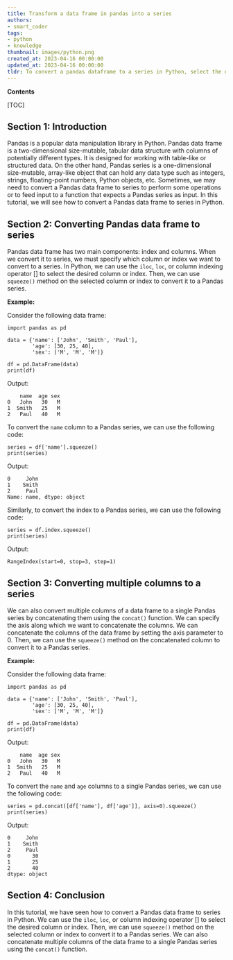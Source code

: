 ```yaml
---
title: Transform a data frame in pandas into a series
authors:
- smart_coder
tags:
- python
- knowledge
thumbnail: images/python.png
created_at: 2023-04-16 00:00:00
updated_at: 2023-04-16 00:00:00
tldr: To convert a pandas dataframe to a series in Python, select the desired column from the dataframe using indexing.
---
```


**Contents**

[TOC]

## Section 1: Introduction
Pandas is a popular data manipulation library in Python. Pandas data frame is a two-dimensional size-mutable, tabular data structure with columns of potentially different types. It is designed for working with table-like or structured data. On the other hand, Pandas series is a one-dimensional size-mutable, array-like object that can hold any data type such as integers, strings, floating-point numbers, Python objects, etc. Sometimes, we may need to convert a Pandas data frame to series to perform some operations or to feed input to a function that expects a Pandas series as input. In this tutorial, we will see how to convert a Pandas data frame to series in Python.


## Section 2: Converting Pandas data frame to series
Pandas data frame has two main components: index and columns. When we convert it to series, we must specify which column or index we want to convert to a series. In Python, we can use the `iloc`, `loc`, or column indexing operator [] to select the desired column or index. Then, we can use `squeeze()` method on the selected column or index to convert it to a Pandas series. 

**Example:**

Consider the following data frame:

```
import pandas as pd

data = {'name': ['John', 'Smith', 'Paul'],
        'age': [30, 25, 40],
        'sex': ['M', 'M', 'M']}

df = pd.DataFrame(data)
print(df)
```

Output:

```
    name  age sex
0   John   30   M
1  Smith   25   M
2   Paul   40   M
```

To convert the `name` column to a Pandas series, we can use the following code:

```
series = df['name'].squeeze()
print(series)
```

Output:

```
0     John
1    Smith
2     Paul
Name: name, dtype: object
```

Similarly, to convert the index to a Pandas series, we can use the following code:

```
series = df.index.squeeze()
print(series)
```

Output:

```
RangeIndex(start=0, stop=3, step=1)
```


## Section 3: Converting multiple columns to a series
We can also convert multiple columns of a data frame to a single Pandas series by concatenating them using the `concat()` function. We can specify the axis along which we want to concatenate the columns. We can concatenate the columns of the data frame by setting the axis parameter to 0. Then, we can use the `squeeze()` method on the concatenated column to convert it to a Pandas series.

**Example:**

Consider the following data frame:

```
import pandas as pd

data = {'name': ['John', 'Smith', 'Paul'],
        'age': [30, 25, 40],
        'sex': ['M', 'M', 'M']}

df = pd.DataFrame(data)
print(df)
```

Output:

```
    name  age sex
0   John   30   M
1  Smith   25   M
2   Paul   40   M
```

To convert the `name` and `age` columns to a single Pandas series, we can use the following code:

```
series = pd.concat([df['name'], df['age']], axis=0).squeeze()
print(series)
```

Output:

```
0     John
1    Smith
2     Paul
0       30
1       25
2       40
dtype: object
```


## Section 4: Conclusion
In this tutorial, we have seen how to convert a Pandas data frame to series in Python. We can use the `iloc`, `loc`, or column indexing operator [] to select the desired column or index. Then, we can use `squeeze()` method on the selected column or index to convert it to a Pandas series. We can also concatenate multiple columns of the data frame to a single Pandas series using the `concat()` function.
